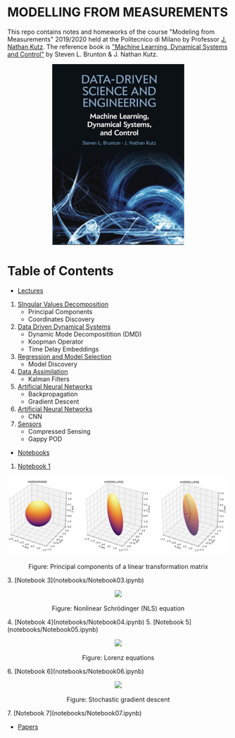 # MODELLING FROM MEASUREMENTS 

This repo contains notes and homeworks of the course "Modeling from Measurements" 2019/2020 held at the Politecnico di Milano by Professor [J. Nathan Kutz](https://amath.washington.edu/people/j-nathan-kutz). The reference book is ["Machine Learning, Dynamical Systems and Control"](http://www.databookuw.com) by Steven L. Brunton & J. Nathan Kutz.

<p align="center">
<img src="storage/figures/book.png" width="300" />
</p>

# Table of Contents
- [Lectures](Lectures/)
 1. [SIngular Values Decomposition](Lectures/Lecture01.pdf)
    * Principal Components
    * Coordinates Discovery
 3. [Data Driven Dynamical Systems](Lectures/Lecture03.pdf)
    * Dynamic Mode Decompositition (DMD)
    * Koopman Operator
    * Time Delay Embeddings
 4. [Regression and Model Selection](Lectures/Lecture04.pdf)
    * Model Discovery
 5. [Data Assimilation](Lectures/Lecture05.pdf)
    * Kalman Filters
 6. [Artificial Neural Networks](Lectures/Lecture06.pdf)
    * Backpropagation
    * Gradient Descent
 7. [Artificial Neural Networks](Lectures/Lecture07.pdf)
    * CNN
 8. [Sensors](Lectures/Lecture08.pdf)
    * Compressed Sensing
    * Gappy POD

- [Notebooks](notebooks/)
 1. [Notebook 1](notebooks/Notebook01.ipynb)
  <p align="center">
<img src="storage/figures/pca.png" width="750" />
</p>
<p align="center">
    Figure: Principal components of a linear transformation matrix
</p>
3. [Notebook 3](notebooks/Notebook03.ipynb)
<p align="center">
<img src="storage/figures/nls.gif" width="400" />
</p>
<p align="center">
    Figure: Nonlinear Schrödinger (NLS) equation
</p>
4. [Notebook 4](notebooks/Notebook04.ipynb)
5. [Notebook 5](notebooks/Notebook05.ipynb)
<p align="center">
<img src="storage/figures/lorenz.gif" width="400" />
</p>
<p align="center">
    Figure: Lorenz equations
</p>
6. [Notebook 6](notebooks/Notebook06.ipynb)
<p align="center">
<img src="storage/figures/sgd.gif" width="400" />
</p>
<p align="center">
    Figure: Stochastic gradient descent
</p>
7. [Notebook 7](notebooks/Notebook07.ipynb)

- [Papers](papers/)